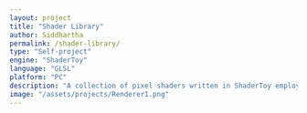 ```yaml
---
layout: project
title: "Shader Library"
author: Siddhartha
permalink: /shader-library/
type: "Self-project"
engine: "ShaderToy"
language: "GLSL"
platform: "PC"
description: "A collection of pixel shaders written in ShaderToy employing procedural generations"
image: "/assets/projects/Renderer1.png"
---
```

